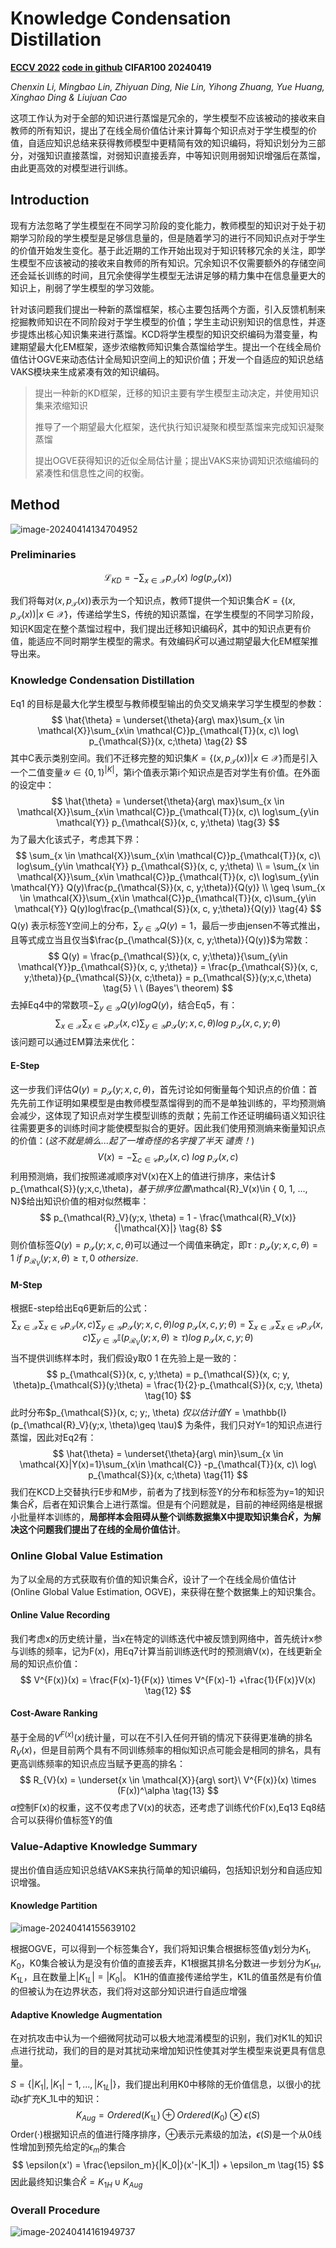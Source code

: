 # Knowledge Condensation Distillation

**[ECCV 2022](https://link.springer.com/chapter/10.1007/978-3-031-20083-0_2)	[code in github](https://github.com/dzy3/KCD)	CIFAR100	20240419**

*Chenxin Li, Mingbao Lin, Zhiyuan Ding, Nie Lin, Yihong Zhuang, Yue Huang, Xinghao Ding & Liujuan Cao* 

这项工作认为对于全部的知识进行蒸馏是冗余的，学生模型不应该被动的接收来自教师的所有知识，提出了在线全局价值估计来计算每个知识点对于学生模型的价值，自适应知识总结来获得教师模型中更精简有效的知识编码，将知识划分为三部分，对强知识直接蒸馏，对弱知识直接丢弃，中等知识则用弱知识增强后在蒸馏，由此更高效的对模型进行训练。

## Introduction

现有方法忽略了学生模型在不同学习阶段的变化能力，教师模型的知识对于处于初期学习阶段的学生模型是足够信息量的，但是随着学习的进行不同知识点对于学生的价值开始发生变化。基于此近期的工作开始出现对于知识转移冗余的关注，即学生模型不应该被动的接收来自教师的所有知识。冗余知识不仅需要额外的存储空间还会延长训练的时间，且冗余使得学生模型无法讲足够的精力集中在信息量更大的知识上，削弱了学生模型的学习效能。

针对该问题我们提出一种新的蒸馏框架，核心主要包括两个方面，引入反馈机制来挖掘教师知识在不同阶段对于学生模型的价值；学生主动识别知识的信息性，并逐步提炼出核心知识集来进行蒸馏。KCD将学生模型的知识交织编码为潜变量，构建期望最大化EM框架，逐步浓缩教师知识集合蒸馏给学生。提出一个在线全局价值估计OGVE来动态估计全局知识空间上的知识价值；开发一个自适应的知识总结VAKS模块来生成紧凑有效的知识编码。

> 提出一种新的KD框架，迁移的知识主要有学生模型主动决定，并使用知识集来浓缩知识
>
> 推导了一个期望最大化框架，迭代执行知识凝聚和模型蒸馏来完成知识凝聚蒸馏
>
> 提出OGVE获得知识的近似全局估计量；提出VAKS来协调知识浓缩编码的紧凑性和信息性之间的权衡。

## Method

![image-20240414134704952](imgs/image-20240414134704952.png)

### Preliminaries 

$$
\mathcal{L}_{KD} =  - \sum_{x\in \mathcal{X}}p_{\mathcal{T}}(x)\ log(p_\mathcal{S}(x)) \tag{1}
$$

我们将每对$(x, p_\mathcal{T}(x))$表示为一个知识点，教师T提供一个知识集合$K = \{ (x, p_\mathcal{T}(x)) | x \in \mathcal{X}\}$，传递给学生S，传统的知识蒸馏，在学生模型的不同学习阶段，知识K固定在整个蒸馏过程中，我们提出迁移知识编码$\hat{K}$，其中的知识点更有价值，能适应不同时期学生模型的需求。有效编码$\hat{K}$可以通过期望最大化EM框架推导出来。



### Knowledge Condensation Distillation

Eq1 的目标是最大化学生模型与教师模型输出的负交叉熵来学习学生模型的参数：
$$
\hat{\theta} = \underset{\theta}{arg\ max}\sum_{x \in \mathcal{X}}\sum_{x\in \mathcal{C}}p_{\mathcal{T}}(x, c)\ log\ p_{\mathcal{S}}(x, c;\theta) \tag{2}
$$
其中C表示类别空间。我们不迁移完整的知识集$K = \{ (x, p_\mathcal{T}(x)) | x \in \mathcal{X}\}$而是引入一个二值变量$\mathcal{Y}\in \{ 0, 1\}^{|K|}$，第i个值表示第i个知识点是否对学生有价值。在外面的设定中：
$$
\hat{\theta} = \underset{\theta}{arg\ max}\sum_{x \in \mathcal{X}}\sum_{x\in \mathcal{C}}p_{\mathcal{T}}(x, c)\ log\sum_{y\in \mathcal{Y}} p_{\mathcal{S}}(x, c, y;\theta) \tag{3}
$$
为了最大化该式子，考虑其下界：
$$
\sum_{x \in \mathcal{X}}\sum_{x\in \mathcal{C}}p_{\mathcal{T}}(x, c)\ log\sum_{y\in \mathcal{Y}} p_{\mathcal{S}}(x, c, y;\theta) \\ = \sum_{x \in \mathcal{X}}\sum_{x\in \mathcal{C}}p_{\mathcal{T}}(x, c)\ log\sum_{y\in \mathcal{Y}} Q(y)\frac{p_{\mathcal{S}}(x, c, y;\theta)}{Q(y)} \\
\geq \sum_{x \in \mathcal{X}}\sum_{x\in \mathcal{C}}p_{\mathcal{T}}(x, c)\sum_{y\in \mathcal{Y}} Q(y)log\frac{p_{\mathcal{S}}(x, c, y;\theta)}{Q(y)} \tag{4}
$$
Q(y) 表示标签Y空间上的分布，$\sum_{y\in \mathcal{Y}}Q(y)=1$，最后一步由jensen不等式推出，且等式成立当且仅当$\frac{p_{\mathcal{S}}(x, c, y;\theta)}{Q(y)}$为常数：
$$
Q(y) = \frac{p_{\mathcal{S}}(x, c, y;\theta)}{\sum_{y\in \mathcal{Y}}p_{\mathcal{S}}(x, c, y;\theta)} = \frac{p_{\mathcal{S}}(x, c, y;\theta)}{p_{\mathcal{S}}(x, c;\theta)} = p_{\mathcal{S}}(y;x,c,\theta) \tag{5} \ \ (Bayes'\ theorem)
$$
去掉Eq4中的常数项$-\sum_{y\in\mathcal{Y}}Q(y)logQ(y)$，结合Eq5，有：
$$
\sum_{x \in \mathcal{X}}\sum_{x\in \mathcal{C}}p_{\mathcal{T}}(x, c)\sum_{y\in \mathcal{Y}}  p_{\mathcal{S}}(y;x,c,\theta) log\ p_{\mathcal{S}}(x, c, y;\theta) \tag{6}
$$
该问题可以通过EM算法来优化：

#### E-Step

这一步我们评估$Q(y) = p_{\mathcal{S}}(y;x,c,\theta)$，首先讨论如何衡量每个知识点的价值：首先先前工作证明如果模型是由教师模型蒸馏得到的而不是单独训练的，平均预测熵会减少，这体现了知识点对学生模型训练的贡献；先前工作还证明编码语义知识往往需要更多的训练时间才能使模型拟合的更好。因此我们使用预测熵来衡量知识点的价值：(*这不就是熵么...起了一堆奇怪的名字搜了半天 谴责！*)
$$
V(x) = -\sum_{c\in \mathcal{C}}p_{\mathcal{S}}(x,c)\ log\ p_{\mathcal{S}}(x,c) \tag{7}
$$
利用预测熵，我们按照递减顺序对V(x)在X上的值进行排序，来估计$ p_{\mathcal{S}}(y;x,c,\theta)$，基于排序位置$\mathcal{R}_V(x)\in \{ 0, 1, ..., N\}$给出知识价值的相对似然概率：
$$
p_{\mathcal{R}_V}(y;x, \theta) = 1 - \frac{\mathcal{R}_V(x)}{|\mathcal{X}|} \tag{8}
$$
则价值标签$Q(y) = p_{\mathcal{S}}(y;x,c,\theta)$可以通过一个阈值来确定，即$\tau:p_{\mathcal{S}}(y;x,c,\theta) = 1 \ if \ p_{\mathcal{R}_V}(y;x, \theta)\geq \tau, 0\ othersize.$

#### M-Step

根据E-step给出Eq6更新后的公式：
$$
\sum_{x \in \mathcal{X}}\sum_{x\in \mathcal{C}}p_{\mathcal{T}}(x, c)\sum_{y\in \mathcal{Y}}  p_{\mathcal{S}}(y;x,c,\theta) log\ p_{\mathcal{S}}(x, c, y;\theta) = \sum_{x \in \mathcal{X}}\sum_{x\in \mathcal{C}}p_{\mathcal{T}}(x, c)\sum_{y\in \mathcal{Y}} \mathbb{I}(p_{\mathcal{R}_V}(y;x, \theta)\geq \tau) log\ p_{\mathcal{S}}(x, c, y;\theta)  \tag{9}
$$
当不提供训练样本时，我们假设y取0 1 在先验上是一致的：
$$
p_{\mathcal{S}}(x, c, y;\theta) = p_{\mathcal{S}}(x, c; y, \theta)p_{\mathcal{S}}(y;\theta) = \frac{1}{2}·p_{\mathcal{S}}(x, c;y, \theta)      \tag{10}
$$
此时分布$p_{\mathcal{S}}(x, c; y;\, \theta) $仅以估计值$Y = \mathbb{I}(p_{\mathcal{R}_V}(y;x, \theta)\geq \tau)$ 为条件，我们只对Y=1的知识点进行蒸馏，因此对Eq2有：
$$
\hat{\theta} = \underset{\theta}{arg\ min}\sum_{x \in \mathcal{X}|Y(x)=1}\sum_{x\in \mathcal{C}} -p_{\mathcal{T}}(x, c)\ log\ p_{\mathcal{S}}(x, c;\theta) \tag{11}
$$
我们在KCD上交替执行E步和M步，前者为了找到标签Y的分布和标签为y=1的知识集合$\hat{K}$，后者在知识集合上进行蒸馏。但是有个问题就是，目前的神经网络是根据小批量样本训练的，**局部样本会阻碍从整个训练数据集X中提取知识集合$\hat{K}$，为解决这个问题我们提出了在线的全局价值估计**。



### Online Global Value Estimation

为了以全局的方式获取有价值的知识集合$\hat{K}$，设计了一个在线全局价值估计(Online Global Value Estimation, OGVE)，来获得在整个数据集上的知识集合。

#### Online Value Recording

我们考虑x的历史统计量，当x在特定的训练迭代中被反馈到网络中，首先统计x参与训练的频率，记为F(x)，用Eq7计算当前训练迭代时的预测熵V(x)，在线更新全局的知识点价值：
$$
V^{F(x)}(x) = \frac{F(x)-1}{F(x)} \times V^{F(x)-1} +\frac{1}{F(x)}V(x) \tag{12}
$$

#### Cost-Aware Ranking

基于全局的$V^{F(x)}(x)$统计量，可以在不引入任何开销的情况下获得更准确的排名$R_{V}(x)$，但是目前两个具有不同训练频率的相似知识点可能会是相同的排名，具有更高训练频率的知识点应当赋予更高的排名：
$$
R_{V}(x) = \underset{x \in \mathcal{X}}{arg\ sort}\ V^{F(x)}(x) \times (F(x))^\alpha \tag{13}
$$
$\alpha$控制F(x)的权重，这不仅考虑了V(x)的状态，还考虑了训练代价F(x),Eq13 Eq8结合可以获得价值标签Y的值



### Value-Adaptive Knowledge Summary

提出价值自适应知识总结VAKS来执行简单的知识编码，包括知识划分和自适应知识增强。

#### Knowledge Partition

![image-20240414155639102](imgs/image-20240414155639102.png)

根据OGVE，可以得到一个标签集合Y，我们将知识集合根据标签值y划分为$K_1, K_0$，K0集合被认为是没有价值的直接丢弃，K1根据其排名分数进一步划分为$K_{1H}, K_{1L}$，且在数量上$|K_{1L}| = |K_0|$。 K1H的值直接传递给学生，K1L的值虽然是有价值的但被认为在边界状态，我们将对这部分知识进行自适应增强

#### Adaptive Knowledge Augmentation

在对抗攻击中认为一个细微阿扰动可以极大地混淆模型的识别，我们对K1L的知识点进行扰动，我们的目的是对其扰动来增加知识性使其对学生模型来说更具有信息量。

$S=\{ |K_1|, |K_1|-1, ..., |K_{1L}|\}$，我们提出利用K0中移除的无价值信息，以很小的扰动$\epsilon$扩充K_1L中的知识：
$$
K_{Aug} = Ordered(K_{1L}) \oplus Ordered(K_0) \otimes \epsilon(S) \tag{14}
$$
Order(·)根据知识点的值进行降序排序，$\oplus$表示元素级的加法，$\epsilon(S)$是一个从0线性增加到预先给定的$\epsilon_m$的集合
$$
\epsilon(x') = \frac{\epsilon_m}{|K_0|}(x'-|K_1|) + \epsilon_m \tag{15}
$$
因此最终知识集合$\hat{K} = K_{1H} \cup K_{Aug}$

### Overall Procedure

![image-20240414161949737](imgs/image-20240414161949737.png)